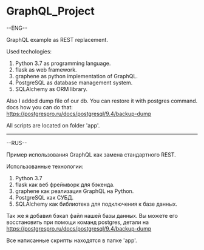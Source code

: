 # GraphQL_Project
--ENG--

GraphQL example as REST replacement.

Used techologies:
   1) Python 3.7 as programming language.
   2) flask as web framework.
   3) graphene as python implementation of GraphQL.
   4) PostgreSQL as database management system. 
   5) SQLAlchemy as ORM library.
   
Also I added dump file of our db. You can restore it with postgres command.
docs how you can do that: https://postgrespro.ru/docs/postgresql/9.4/backup-dump

All scripts are located on folder 'app'.

------------------------------------------------------------------------------------------------------------------------------------------

--RUS--

Пример использования GraphQL как замена стандартного REST.

Использованные технологии:
  1) Python 3.7
  2) flask как веб фреймворк для бэкенда.
  3) graphene как реализация GraphQL на Python.
  4) PostgreSQL как СУБД.
  5) SQLAlchemy как библиотека для подключения к базе данных.
  
Так же я добавил бэкап файл нашей базы данных. Вы можете его восстановить при помощи команд postgres, детали на 
https://postgrespro.ru/docs/postgresql/9.4/backup-dump

Все написанные скрипты находятся в папке 'app'.
